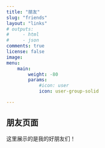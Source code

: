 ```yaml
---
title: "朋友"
slug: "friends"
layout: "links"
# outputs:
#     - html
#     - json
comments: true
license: false
image: 
menu:
    main: 
        weight: -80
        params:
            #icon: user
            icon: user-group-solid

---
```

## 朋友页面

这里展示的是我的好朋友们！

